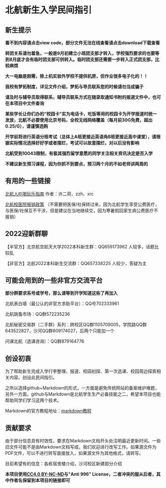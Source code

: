 # 北航新生入学民间指引

## 新生提示
**看不到内容请点击view code，部分文件无法在线查看请点击download下载查看**

**转团关系请勿着急，一般是9月初建立小班团支部才转入，学校强烈要求的也要等到8月底才会有临时团支部可供转入。临时团支部还需要一步转入正式团支部，比较麻烦**

**大一电脑是刚需，除上机实验外学校不提供机房，但作业很多电子化的！！**

**我校有梦拓制度，详见文件介绍，梦拓与导员联系您的时候请勿当成骗子**

**请及时与辅导员取得联系，辅导员联系方式在随录取通知书附的报道文件中，也可在本项目中文件查询**

**某些学长让你们办的“校园卡”实为电话卡，吃饭等用的校园卡为开学报道时统一发放，北航不必要使用北京号码，全校无线网络覆盖（每月前30G免费，超出0.25/G），请谨慎选购**

**开学前将进行英语分班考试（总体上A班更接近英语角B班更接近高中课堂），请根据实际情况选择好好学或者摆烂，考试可以故意摆烂，对以后没有影响**

**北航受到10043限制，有极其强烈留学意愿的同学关注相关资讯决定是否入学**

**不建议新生预习课程，因为你抓不到要点，预习两个月的不如老师讲两周的**

## 有用的一些链接

[北航人吃喝玩乐指南](https://zzh-cycling.github.io/2022/07/29/BUAAer%E5%90%83%E5%96%9D%E7%8E%A9%E4%B9%90%E6%8C%87%E5%8D%97/) 作者：许二荷、zzh、xrc

[北航校医院报销政策](https://mp.weixin.qq.com/mp/homepage?search_click_id=5291460620131035441-1659256133177-248193&__biz=MzAxMzkxOTk5Nw==&hid=1&sn=2e8785303d1bf5b27ca2fda5b260df2e&scene=18) （不需要把医保/社保转过来，因为北航学生享受公费医疗，与医保/社保互不干涉，但是建议在当地继续交，因为寒暑假回家生病公费医疗不报销）

## 2022迎新群聊

【半官方】北京航空航天大学2022本科新生群：QQ659173962 人较多，话题比较乱

【非官方】北航2022本科新生交流群：QQ657338225 人较少，答疑为主

## 可能会用到的一些非官方交流平台

**部分群要求系号或学号，那么请等到开学知道这些了再加入**

北航表白墙（最公认的非官方求助平台）：QQ号702333961

北航跳蚤市场：QQ群572235236

北航秘密交易群（二手群）系列：跨校区QQ群1105709005，学院路QQ群643522827，沙河QQ群809174027，后两个只能加一个

问课北航（选课咨询）：QQ群879164776

## 创设初衷

为了帮助新生完成入学行李整理、报道、校园初探、第一次选课、校园周边探索相关内容。创设此民间指引。

之所以选择github+Markdown的形式，一方面是避免传统网站的备案维护难题，另外一方面，github与Markdown是北航学生生产必备技能之二，希望本项目也能帮助同学们学习这两个技术。

Markdown的官方教程地址：[markdown教程](https://markdown.com.cn/)

## 贡献要求

由于部分信息具有时效性，要求在Markdown文档开头处注明最近更新时间。一些旧文件可能不是由Markdown文档写成，我们欢迎进行改写工作。如果源文件为PDF文件，可以不进行转写直接放入，如果源文件为其他格式，请转写。

目前希望有的信息：各栋宿舍楼介绍，沙河校区新建部分介绍

**本项目使用[CC4.0 BY-NC-ND](https://creativecommons.org/licenses/by-nc-nd/4.0/)与"Anti 996" License，二者冲突的服从后者，其中作者名保留到本项目的链接即可**

